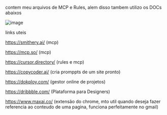 contem meu arquivos de MCP e Rules, alem disso tambem utilizo os DOCs abaixos

![image](https://github.com/user-attachments/assets/42509f03-155a-493b-8e7d-6de776b09ce4)


links uteis

https://smithery.ai/ (mcp)

https://mcp.so/ (mcp)

https://cursor.directory/ (rules e mcp)

https://copycoder.ai/ (cria promppts de um site pronto)

https://dokploy.com/ (gestor online de projetos)

https://dribbble.com/ (Plataforma para Designers)

https://www.maxai.co/ (extensão do chrome, mto util quando deseja fazer referencia ao conteudo de uma pagina, funciona perfeitamente no gmail)
